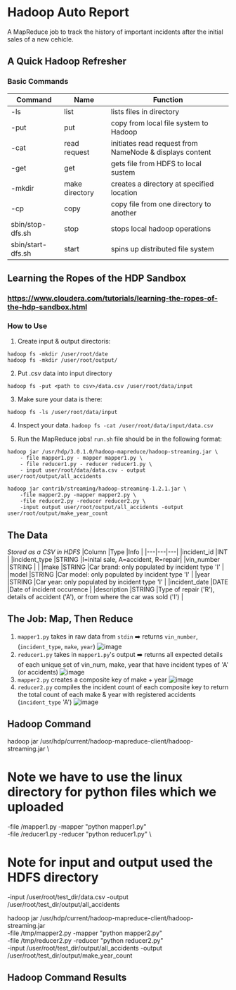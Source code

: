 # Hadoop Auto Report
A MapReduce job to track the history of important incidents after the initial sales of a new cehicle.

## A Quick Hadoop Refresher
### Basic Commands
|Command   |Name   |Function |
|---|---|---|
|-ls   |list   |lists files in directory
|-put   |put   |copy from local file system to Hadoop|
|-cat   |read request   |initiates read request from NameNode & displays content   |
|-get   |get   |gets file from HDFS to local sustem   |
|-mkdir   |make directory   |creates a directory at specified location   |
|-cp   |copy   |copy file from one directory to another   |
|sbin/stop-dfs.sh   |stop   |stops local hadoop operations   |
|sbin/start-dfs.sh   |start   |spins up distributed file system   |

## Learning the Ropes of the HDP Sandbox
### https://www.cloudera.com/tutorials/learning-the-ropes-of-the-hdp-sandbox.html


### How to Use
1. Create input & output directoris:
```
hadoop fs -mkdir /user/root/date
hadoop fs -mkdir /user/root/output/
```
2. Put .csv data into input directory
```
hadoop fs -put <path to csv>/data.csv /user/root/data/input
```
3. Make sure your data is there:
 ```
 hadoop fs -ls /user/root/data/input
 ```
4. Inspect your data. `hadoop fs -cat /user/root/data/input/data.csv`

5. Run the MapReduce jobs! `run.sh` file should be in the following format:
```
hadoop jar /usr/hdp/3.0.1.0/hadoop-mapreduce/hadoop-streaming.jar \
    - file mapper1.py - mapper mapper1.py \
    - file reducer1.py - reducer reducer1.py \
    - input user/root/data/data.csv - output user/root/output/all_accidents
    
hadoop jar contrib/streaming/hadoop-streaming-1.2.1.jar \
    -file mapper2.py -mapper mapper2.py \
    -file reducer2.py -reducer reducer2.py \
    -input output user/root/output/all_accidents -output user/root/output/make_year_count
```

## The Data
*Stored as a CSV in HDFS*
|Column   |Type   |Info |
|---|---|---|
|incident_id   |INT   |
|incident_type   |STRING   |I=inital sale, A=accident, R=repair|
|vin_number   |STRING   |   |
|make   |STRING   |Car brand: only populated by incident type 'I'   |
|model   |STRING   |Car model: only populated by incident type 'I'   |
|year   |STRING   |Car year: only populated by incident type 'I'   |
|incident_date   |DATE   |Date of incident occurence   |
|description   |STRING   |Type of repair ('R'), details of accident ('A'), or from where the car was sold ('I')   |

## The Job: Map, Then Reduce
1. `mapper1.py` takes in raw data from `stdin` ➡️ returns `vin_number`, (`incident_type`, `make`, `year`)
  ![image](https://user-images.githubusercontent.com/81652137/175794383-7c4851da-020c-48bc-b4c7-1b2124aaf481.png)
2. `reducer1.py` takes in `mapper1.py`'s output ➡️ returns all expected details of each unique set of vin_num, make, year that have incident types of 'A' (or accidents)
  ![image](https://user-images.githubusercontent.com/81652137/175794418-208dd111-53bd-4312-a43d-5b53a25a671e.png)
3. `mapper2.py` creates a composite key of make + year
  ![image](https://user-images.githubusercontent.com/81652137/175794501-a09be50f-4545-4924-8ae6-ac16d6629461.png)
4. `reducer2.py` compiles the incident count of each composite key to return the total count of each make & year with registered accidents (`incident_type` 'A')
  ![image](https://user-images.githubusercontent.com/81652137/175794518-05e1c804-342d-4f60-80ed-7c5114cbc665.png)

## Hadoop Command

hadoop jar /usr/hdp/current/hadoop-mapreduce-client/hadoop-streaming.jar \

# Note we have to use the linux directory for python files which we uploaded 
-file /mapper1.py -mapper  "python mapper1.py" \
-file /reducer1.py -reducer "python reducer1.py" \

# Note for input and output used the HDFS directory
-input /user/root/test_dir/data.csv -output /user/root/test_dir/output/all_accidents

hadoop jar /usr/hdp/current/hadoop-mapreduce-client/hadoop-streaming.jar \
-file /tmp/mapper2.py -mapper "python mapper2.py" \
-file /tmp/reducer2.py -reducer "python reducer2.py" \
-input /user/root/test_dir/output/all_accidents -output /user/root/test_dir/output/make_year_count

## Hadoop Command Results


